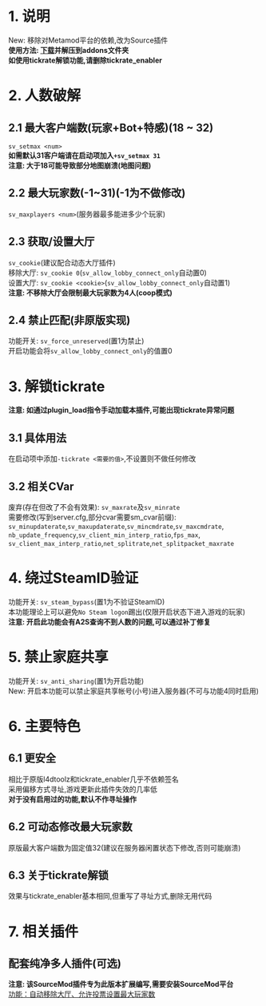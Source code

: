 # 1. 说明
New: 移除对Metamod平台的依赖,改为Source插件  
**使用方法: [下载](https://github.com/lakwsh/l4dtoolz/releases/latest)并解压到addons文件夹**  
**如使用tickrate解锁功能,请删除tickrate_enabler**

# 2. 人数破解
## 2.1 最大客户端数(玩家+Bot+特感)(18 ~ 32)
`sv_setmax <num>`  
**如需默认31客户端请在启动项加入`+sv_setmax 31`**  
**注意: 大于18可能导致部分地图崩溃(地图问题)**
## 2.2 最大玩家数(-1~31)(-1为不做修改)
`sv_maxplayers <num>`(服务器最多能进多少个玩家)
## 2.3 获取/设置大厅
`sv_cookie`(建议配合动态大厅插件)  
移除大厅: `sv_cookie 0`(`sv_allow_lobby_connect_only`自动置0)  
设置大厅: `sv_cookie <cookie>`(`sv_allow_lobby_connect_only`自动置1)  
**注意: 不移除大厅会限制最大玩家数为4人(coop模式)**
## 2.4 禁止匹配(非原版实现)
功能开关: `sv_force_unreserved`(置1为禁止)  
开启功能会将`sv_allow_lobby_connect_only`的值置0

# 3. 解锁tickrate
**注意: 如通过plugin_load指令手动加载本插件,可能出现tickrate异常问题**
## 3.1 具体用法
在启动项中添加`-tickrate <需要的值>`,不设置则不做任何修改
## 3.2 相关CVar
废弃(存在但改了不会有效果): `sv_maxrate`及`sv_minrate`  
需要修改(写到server.cfg,部分cvar需要sm_cvar前缀):  
`sv_minupdaterate`,`sv_maxupdaterate`,`sv_mincmdrate`,`sv_maxcmdrate`,  
`nb_update_frequency`,`sv_client_min_interp_ratio`,`fps_max`,  
`sv_client_max_interp_ratio`,`net_splitrate`,`net_splitpacket_maxrate`  

# 4. 绕过SteamID验证
功能开关: `sv_steam_bypass`(置1为不验证SteamID)  
本功能理论上可以避免`No Steam logon`踢出(仅限开启状态下进入游戏的玩家)  
**注意: 开启此功能会有A2S查询不到人数的问题,可以通过补丁修复**

# 5. 禁止家庭共享
功能开关: `sv_anti_sharing`(置1为开启功能)  
New: 开启本功能可以禁止家庭共享帐号(小号)进入服务器(不可与功能4同时启用)

# 6. 主要特色
## 6.1 更安全
相比于原版l4dtoolz和tickrate_enabler几乎不依赖签名  
采用偏移方式寻址,游戏更新此插件失效的几率低  
**对于没有启用过的功能,默认不作寻址操作**
## 6.2 可动态修改最大玩家数
原版最大客户端数为固定值32(建议在服务器闲置状态下修改,否则可能崩溃)
## 6.3 关于tickrate解锁
效果与tickrate_enabler基本相同,但重写了寻址方式,删除无用代码

# 7. 相关插件
## 配套纯净多人插件(可选)
**注意: 该SourceMod插件专为此版本扩展编写,需要安装SourceMod平台**  
[功能：自动移除大厅、允许投票设置最大玩家数](https://github.com/lakwsh/l4d2_rmc)
